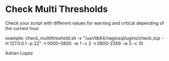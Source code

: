 # Check Multi Thresholds
Check your script with different values for warning and critical depending
of the current hour

example:
check_multithreshold.sh -x "/usr/lib64/nagios/plugins/check_tcp -H 127.0.0.1 -p 22" -t 0000-0800 -w 1 -c 2 -t 0800-2359 -w 5 -c 10

Adrian Lopez
